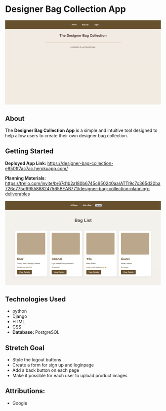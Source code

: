 # Designer Bag Collection App  

![DesignerBagCollection Screenshot](https://github.com/bmwint22/Designer-Bag-Collection/blob/cfca47e83187849a4b3eeb8a5c3b5f35d9045f3a/DesignerBagCollection%20Screenshot.png)  

## About  
The **Designer Bag Collection App** is a simple and intuitive tool designed to help allow users to create their own designer bag collection.    

##  Getting Started  
 **Deployed App Link:** 
 https://designer-bag-collection-e850ff7ac7ac.herokuapp.com/   


 **Planning Materials:** 
 https://trello.com/invite/b/67d1b2a180b6745c950240aa/ATTI9c7c365d30ba726c775d6955888247565BEAB771/designer-bag-collection-planning-deliverables

 ![DesignerBagCollection Screenshot2](https://github.com/bmwint22/Designer-Bag-Collection/blob/088191d79d0e9f9f0c918ec7c1a20c87b5eaa128/DesignerBagCollection%20Screenshot2.png)  


##  Technologies Used  
- python
- Django
- HTML
- CSS
- **Database:** PostgreSQL

## Stretch Goal
- Style the logout buttons
- Create a form for sign up and loginpage
- Add a back button on each page
- Make it possible for each user to upload product images

## Attributions:
- Google
